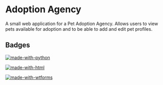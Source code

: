 
# Adoption Agency

A small web application for a Pet Adoption Agency. Allows users to view pets available for adoption and to be able to add and edit pet profiles. 


## Badges

[![made-with-python](https://img.shields.io/badge/Made%20with-Python-blue.svg)](https://www.python.org/)

[![made-with-html](https://img.shields.io/badge/Made%20with-HTML-red.svg)](https://shields.io/)

[![made-with-wtforms](https://img.shields.io/badge/Made%20with-WTForms-green.svg)](https://wtforms.readthedocs.io/en/2.3.x/)

